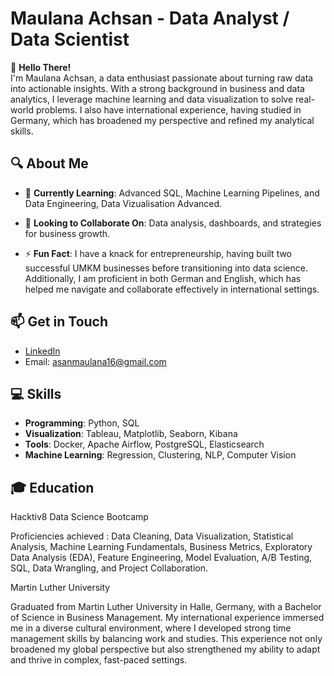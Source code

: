 # Maulana Achsan - Data Analyst / Data Scientist

👋 **Hello There!**  
I'm Maulana Achsan, a data enthusiast passionate about turning raw data into actionable insights. With a strong background in business and data analytics, I leverage machine learning and data visualization to solve real-world problems. I also have international experience, having studied in Germany, which has broadened my perspective and refined my analytical skills.  

## 🔍 About Me
- 🧠 **Currently Learning**: Advanced SQL, Machine Learning Pipelines, and Data Engineering, Data Vizualisation Advanced.
  
- 🌟 **Looking to Collaborate On**: Data analysis, dashboards, and strategies for business growth.
  
- ⚡ **Fun Fact**: I have a knack for entrepreneurship, having built two successful UMKM businesses before transitioning into data science. Additionally, I am proficient in both German and English, which has helped me navigate and collaborate effectively in international settings.

## 📫 Get in Touch
- [LinkedIn](https://www.linkedin.com/in/asan133)
- Email: asanmaulana16@gmail.com

## 💻 Skills
- **Programming**: Python, SQL
- **Visualization**: Tableau, Matplotlib, Seaborn, Kibana
- **Tools**: Docker, Apache Airflow, PostgreSQL, Elasticsearch
- **Machine Learning**: Regression, Clustering, NLP, Computer Vision

## 🎓 Education 

Hacktiv8 Data Science Bootcamp 

Proficiencies achieved : Data Cleaning, Data Visualization, Statistical Analysis, Machine Learning Fundamentals, Business Metrics, Exploratory Data Analysis (EDA), Feature Engineering, Model Evaluation, A/B Testing, SQL, Data Wrangling, and Project Collaboration.

Martin Luther University 

Graduated from Martin Luther University in Halle, Germany, with a Bachelor of Science in Business Management. My international experience immersed me in a diverse cultural environment, where I developed strong time management skills by balancing work and studies. This experience not only broadened my global perspective but also strengthened my ability to adapt and thrive in complex, fast-paced settings.
